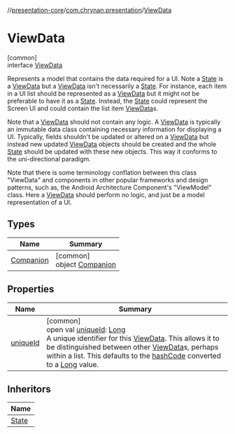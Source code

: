 //[presentation-core](../../../index.md)/[com.chrynan.presentation](../index.md)/[ViewData](index.md)

# ViewData

[common]\
interface [ViewData](index.md)

Represents a model that contains the data required for a UI. Note a [State](../-state/index.md) is a [ViewData](index.md) but a [ViewData](index.md) isn't necessarily a [State](../-state/index.md). For instance, each item in a UI list should be represented as a [ViewData](index.md) but it might not be preferable to have it as a [State](../-state/index.md). Instead, the [State](../-state/index.md) could represent the Screen UI and could contain the list item [ViewData](index.md)s.

Note that a [ViewData](index.md) should not contain any logic. A [ViewData](index.md) is typically an immutable data class containing necessary information for displaying a UI. Typically, fields shouldn't be updated or altered on a [ViewData](index.md) but instead new updated [ViewData](index.md) objects should be created and the whole [State](../-state/index.md) should be updated with these new objects. This way it conforms to the uni-directional paradigm.

Note that there is some terminology conflation between this class "ViewData" and components in other popular frameworks and design patterns, such as, the Android Architecture Component's "ViewModel" class. Here a [ViewData](index.md) should perform no logic, and just be a model representation of a UI.

## Types

| Name | Summary |
|---|---|
| [Companion](-companion/index.md) | [common]<br>object [Companion](-companion/index.md) |

## Properties

| Name | Summary |
|---|---|
| [uniqueId](unique-id.md) | [common]<br>open val [uniqueId](unique-id.md): [Long](https://kotlinlang.org/api/latest/jvm/stdlib/kotlin/-long/index.html)<br>A unique identifier for this [ViewData](index.md). This allows it to be distinguished between other [ViewData](index.md)s, perhaps within a list. This defaults to the [hashCode](../../../../presentation-core/com.chrynan.presentation/-view-data/hash-code.md) converted to a [Long](https://kotlinlang.org/api/latest/jvm/stdlib/kotlin/-long/index.html) value. |

## Inheritors

| Name |
|---|
| [State](../-state/index.md) |
